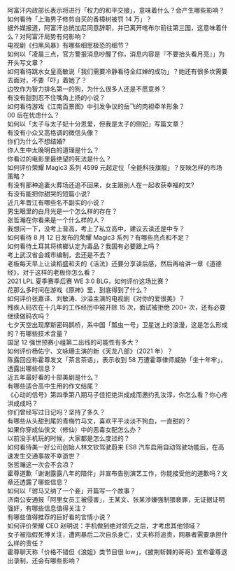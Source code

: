 阿富汗内政部长表示将进行「权力的和平交接」，意味着什么？会产生哪些影响？  
如何看待「上海男子修剪自买的香樟树被罚 14 万」？  
据外媒报道，阿富汗总统加尼同意辞职，并已离开喀布尔前往第三国，这意味着什么？对阿富汗局势有何影响？  
电视剧《扫黑风暴》有哪些细思极恐的细节？  
如何以「凌晨三点，官方警报消息吵醒了你，消息内容是『不要抬头看月亮』」为开头写文章？  
如何看待跳水女皇高敏说「我们需要冷静看待全红婵的成功」？她还有很多坎需要去面对，不要「吓」着她了？  
边牧作为智力排名第一的狗，为什么很多人还是不愿意养？  
有没有甜到忍不住嘴角上扬的小说？  
如何看待游戏《江南百景图》中引发争议的岳飞的肉袒牵羊形象？  
00 后在忧虑什么？  
如何以「太子与太子妃十分恩爱，但我是太子的侧妃」写篇文章？  
有没有小众又高格调的微信头像？  
你们为什么不想结婚?  
你人生中太晚明白的道理是什么？  
你看过的电影里最绝望的死法是什么？  
如何评价荣耀 Magic3 系列 4599 元起定位「全能科技旗舰」？反映怎样的市场策略？  
有没有那种追妻火葬场还追不回来，女主跟别人在一起收获幸福的文?  
有没有能把你甜哭的短篇小说?  
近几年晋江有哪些名不副实的小说？  
男生眼里的白月光是一个怎么样的存在？  
张哲瀚在你看来是一个什么样的人？  
我想问一下，没考上普高，考上了私立高中，建议去读还是中专？  
如何看待 8 月 12 日发布的荣耀 Magic3 系列？有哪些亮点和不足？  
如何看待土耳其将槟榔认定为毒品？我国有必要跟上吗？  
考上武汉省会城市编制，去还是不去？  
老板每天早上让读稻盛和夫的《活法》还要分享读后感，然后再给讲一章《道德经》，对于这样的老板你怎么看？  
2021 LPL 夏季赛季后赛 WE 3:0 BLG，如何评价这场比赛？  
花那么多时间在游戏《原神》里，到底得到了什么？  
如何评价张嘉译、刘敏涛、沙溢主演的电视剧《对你的爱很美》？  
残疾人码农在十几年的工作经历中被开除 15 次，面试被拒绝 200+ 次，还有必要继续做码农吗？  
七夕天空出现摩斯密码鹊桥，系中国「瓢虫一号」卫星送上的浪漫，这是怎么形成的？有哪些技术含量？  
国足 12 强世预赛小组第二出线的可能性有多大？  
如何评价杨佑宁、文咏珊主演的新《天龙八部》（2021 年）？  
陈露回应称霍尊发文「茶言茶语」，表示收到 58 万遭霍尊律师威胁「坐十年牢」，透露出哪些信息？  
近五年最好看的十部美剧是什么？  
有哪些适合高中生用的作文结尾？  
《心动的信号》第四季第八期马子佳拒绝洪成成而邀约孔汝淳，你怎么看？你心疼洪成成吗？  
你们曾经写过日记吗？坚持了多久？  
有哪些从头甜到尾的青梅竹马文，喜欢平平淡淡不狗血，一直甜的？  
如果你穿成仙侠文（修仙）中的恶毒女配怎么办？  
以前没手机玩的时候，大家都是怎么度过的？  
如何看待美一好公司创始人林文钦驾驶蔚来 ES8 汽车启用自动驾驶功能后，在高速发生交通事故不幸逝世？  
张哲瀚这一次会不会凉？  
霍尊道歉「谢谢露露八年的陪伴」并宣布告别演艺工作，你能接受他的道歉吗？文章还透露了哪些信息？  
如何以「驸马又纳了一个妾」开篇写一个故事？  
济南公安通报「阿里女员工被侵害」，王某文、张某涉嫌强制猥亵罪，无证据证明强奸，有哪些信息值得关注？  
有哪些值得推荐的巨好看的言情小说？  
如何评价荣耀 CEO 赵明说：手机做到绝对领先之后，才考虑其他领域？  
女子被指假死博关注，遭网暴后二次自杀身亡，丈夫称将追责，网暴者需要承担什么样的责任？  
霍尊聊天称「价格不错但《浪姐》类节目很 low」，《披荆斩棘的哥哥》宣布霍尊退出录制，还会有哪些影响？  

